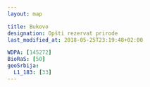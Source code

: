 ```yaml
---
layout: map

title: Bukovo
designation: Opšti rezervat prirode
last_modified_at: 2018-05-25T23:19:48+02:00

WDPA: [145272]
BioRaS: [50]
geoSrbija:
  L1_183: [33]
---
```

